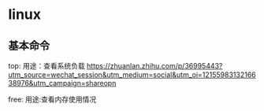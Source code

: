 # linux



## 基本命令
top: 
用途：查看系统负载
https://zhuanlan.zhihu.com/p/36995443?utm_source=wechat_session&utm_medium=social&utm_oi=1215598313216638976&utm_campaign=shareopn

free:
用途:查看内存使用情况